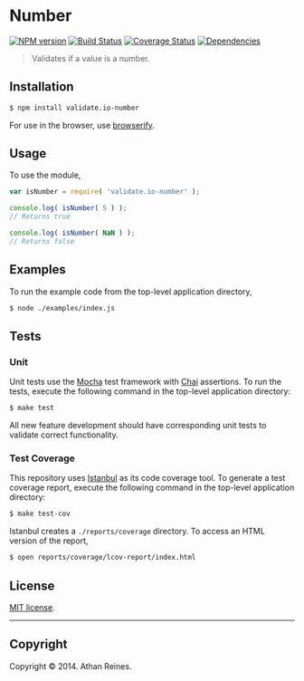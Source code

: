 Number
===
[![NPM version][npm-image]][npm-url] [![Build Status][travis-image]][travis-url] [![Coverage Status][coveralls-image]][coveralls-url] [![Dependencies][dependencies-image]][dependencies-url]

> Validates if a value is a number.


## Installation

``` bash
$ npm install validate.io-number
```

For use in the browser, use [browserify](https://github.com/substack/node-browserify).


## Usage

To use the module,

``` javascript
var isNumber = require( 'validate.io-number' );

console.log( isNumber( 5 ) );
// Returns true

console.log( isNumber( NaN ) );
// Returns false
```


## Examples

To run the example code from the top-level application directory,

``` bash
$ node ./examples/index.js
```


## Tests

### Unit

Unit tests use the [Mocha](http://visionmedia.github.io/mocha) test framework with [Chai](http://chaijs.com) assertions. To run the tests, execute the following command in the top-level application directory:

``` bash
$ make test
```

All new feature development should have corresponding unit tests to validate correct functionality.


### Test Coverage

This repository uses [Istanbul](https://github.com/gotwarlost/istanbul) as its code coverage tool. To generate a test coverage report, execute the following command in the top-level application directory:

``` bash
$ make test-cov
```

Istanbul creates a `./reports/coverage` directory. To access an HTML version of the report,

``` bash
$ open reports/coverage/lcov-report/index.html
```


## License

[MIT license](http://opensource.org/licenses/MIT). 


---
## Copyright

Copyright &copy; 2014. Athan Reines.


[npm-image]: http://img.shields.io/npm/v/validate.io-number.svg
[npm-url]: https://npmjs.org/package/validate.io-number

[travis-image]: http://img.shields.io/travis/validate-io/number/master.svg
[travis-url]: https://travis-ci.org/validate-io/number

[coveralls-image]: https://img.shields.io/coveralls/validate-io/number/master.svg
[coveralls-url]: https://coveralls.io/r/validate-io/number?branch=master

[dependencies-image]: http://img.shields.io/david/validate-io/number.svg
[dependencies-url]: https://david-dm.org/validate-io/number

[dev-dependencies-image]: http://img.shields.io/david/dev/validate-io/number.svg
[dev-dependencies-url]: https://david-dm.org/dev/validate-io/number

[github-issues-image]: http://img.shields.io/github/issues/validate-io/number.svg
[github-issues-url]: https://github.com/validate-io/number/issues